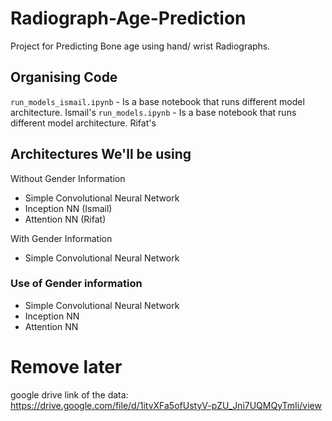 # Radiograph-Age-Prediction

Project for Predicting Bone age using hand/ wrist Radiographs. 

## Organising Code
`run_models_ismail.ipynb` - Is a base notebook that runs different model architecture. Ismail's 
`run_models.ipynb` - Is a base notebook that runs different model architecture. Rifat's 

## Architectures We'll be using
Without Gender Information
- Simple Convolutional Neural Network
- Inception NN (Ismail)
- Attention NN (Rifat)

With Gender Information
- Simple Convolutional Neural Network


### Use of Gender information
- Simple Convolutional Neural Network
- Inception NN
- Attention NN


# Remove later
google drive link of the data:
https://drive.google.com/file/d/1itvXFa5ofUstyV-pZU_Jni7UQMQyTmIi/view

